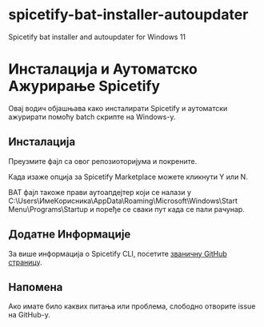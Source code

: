 # spicetify-bat-installer-autoupdater
Spicetify bat installer and autoupdater for Windows 11

# Инсталација и Аутоматско Ажурирање Spicetify

Овај водич објашњава како инсталирати Spicetify и аутоматски ажурирати помоћу batch скрипте на Windows-у.

## Инсталација

Преузмите фајл са овог репозиоторијума и покрените.

Када изаже опција за Spicetify Marketplace можете кликнути Y или N. 

BAT фајл такоже прави аутоапдејтер који се налази у C:\Users\ИмеКорисника\AppData\Roaming\Microsoft\Windows\Start Menu\Programs\Startup и поређе се сваки пут када се пали рачунар.

## Додатне Информације

За више информација о Spicetify CLI, посетите [званичну GitHub страницу](https://github.com/spicetify/spicetify-cli).

## Напомена

Ако имате било каквих питања или проблема, слободно отворите issue на GitHub-у.

